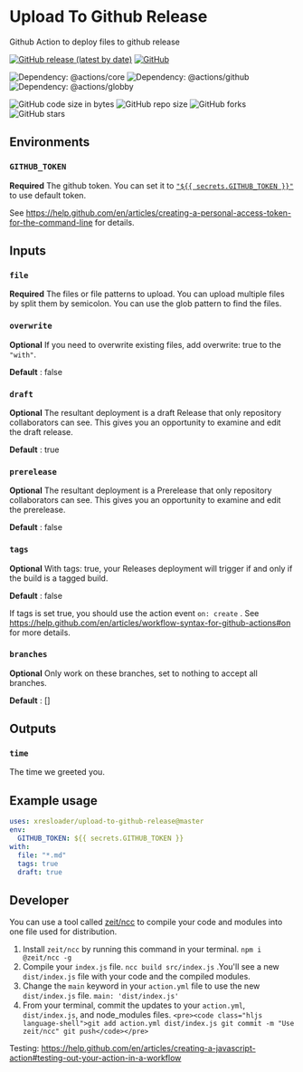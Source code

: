 # Upload To Github Release

Github Action to deploy files to github release

[![GitHub release (latest by date)](https://img.shields.io/github/v/release/xresloader/upload-to-github-release)](https://github.com/xresloader/upload-to-github-release/releases)
[![GitHub](https://img.shields.io/github/license/xresloader/upload-to-github-release)](LICENSE)

![Dependency: @actions/core](https://img.shields.io/github/package-json/dependency-version/xresloader/upload-to-github-release/@actions/core)
![Dependency: @actions/github](https://img.shields.io/github/package-json/dependency-version/xresloader/upload-to-github-release/@actions/github)
![Dependency: @actions/globby](https://img.shields.io/github/package-json/dependency-version/xresloader/upload-to-github-release/globby)

![GitHub code size in bytes](https://img.shields.io/github/languages/code-size/xresloader/upload-to-github-release)
![GitHub repo size](https://img.shields.io/github/repo-size/xresloader/upload-to-github-release)
![GitHub forks](https://img.shields.io/github/forks/xresloader/upload-to-github-release?style=social)
![GitHub stars](https://img.shields.io/github/stars/xresloader/upload-to-github-release?style=social)

## Environments

### `GITHUB_TOKEN`

**Required** The github token. You can set it to [`"${{ secrets.GITHUB_TOKEN }}"`][1] to use default token.

See https://help.github.com/en/articles/creating-a-personal-access-token-for-the-command-line for details.

## Inputs

### `file`

**Required** The files or file patterns to upload. You can upload multiple files by split them by semicolon. You can use the glob pattern to find the files.

### `overwrite`

**Optional** If you need to overwrite existing files, add overwrite: true to the `"with"`.

**Default** : false

### `draft`

**Optional** The resultant deployment is a draft Release that only repository collaborators can see. This gives you an opportunity to examine and edit the draft release.

**Default** : true

### `prerelease`

**Optional** The resultant deployment is a Prerelease that only repository collaborators can see. This gives you an opportunity to examine and edit the prerelease.

**Default** : false

### `tags`

**Optional** With tags: true, your Releases deployment will trigger if and only if the build is a tagged build.

**Default** : false

If tags is set true, you should use the action event ```on: create``` . See https://help.github.com/en/articles/workflow-syntax-for-github-actions#on for more details.

### `branches`

**Optional** Only work on these branches, set to nothing to accept all branches.

**Default** : []

## Outputs

### `time`

The time we greeted you.

## Example usage

```yml
uses: xresloader/upload-to-github-release@master
env:
  GITHUB_TOKEN: ${{ secrets.GITHUB_TOKEN }}
with:
  file: "*.md"
  tags: true
  draft: true
```

## Developer

You can use a tool called [zeit/ncc][2] to compile your code and modules into one file used for distribution.

1. Install ```zeit/ncc``` by running this command in your terminal. ```npm i @zeit/ncc -g```
2. Compile your ```index.js``` file. ```ncc build src/index.js``` .You'll see a new ```dist/index.js``` file with your code and the compiled modules.
3. Change the ```main``` keyword in your ```action.yml``` file to use the new ```dist/index.js``` file. ```main: 'dist/index.js'```
4. From your terminal, commit the updates to your ```action.yml```, ```dist/index.js```, and node_modules files. ```<pre><code class="hljs language-shell">git add action.yml dist/index.js git commit -m "Use zeit/ncc" git push</code></pre>```

Testing: https://help.github.com/en/articles/creating-a-javascript-action#testing-out-your-action-in-a-workflow

[1]: https://help.github.com/en/articles/virtual-environments-for-github-actions#github_token-secret
[2]: https://github.com/zeit/ncc
